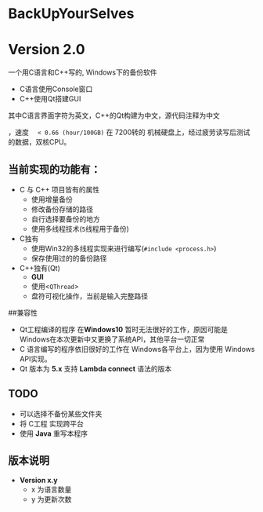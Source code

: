 # BackUpYourSelves 
# Version 2.0 
一个用C语言和C++写的, Windows下的备份软件

- C语言使用Console窗口
- C++使用Qt搭建GUI 

其中C语言界面字符为英文，C++的Qt构建为中文，源代码注释为中文

，速度 `  < 0.66 (hour/100GB)` 在 7200转的 机械硬盘上，经过疲劳读写后测试的数据，双核CPU。

## 当前实现的功能有：
- C 与 C++ 项目皆有的属性
	- 使用增量备份
	- 修改备份存储的路径
	- 自行选择要备份的地方
	- 使用多线程技术(`5`线程用于备份)
- C独有
	- 使用Win32的多线程实现来进行编写(`#include <process.h>`)
	- 保存使用过的的备份路径
- C++独有(Qt)
	- **GUI**
	- 使用<`QThread`>
	- 盘符可视化操作，当前是输入完整路径

##兼容性
- Qt工程编译的程序 在**Windows10** 暂时无法很好的工作，原因可能是 Windows在本次更新中又更换了系统API，其他平台一切正常
- C 语言编写的程序依旧很好的工作在 Windows各平台上，因为使用 Windows API实现。
- Qt 版本为 **5.x** 支持 **Lambda connect** 语法的版本
## TODO

- 可以选择不备份某些文件夹
- 将 C工程 实现跨平台
- 使用 **Java** 重写本程序

## 版本说明
- **Version x.y**
	- x 为语言数量
	- y 为更新次数